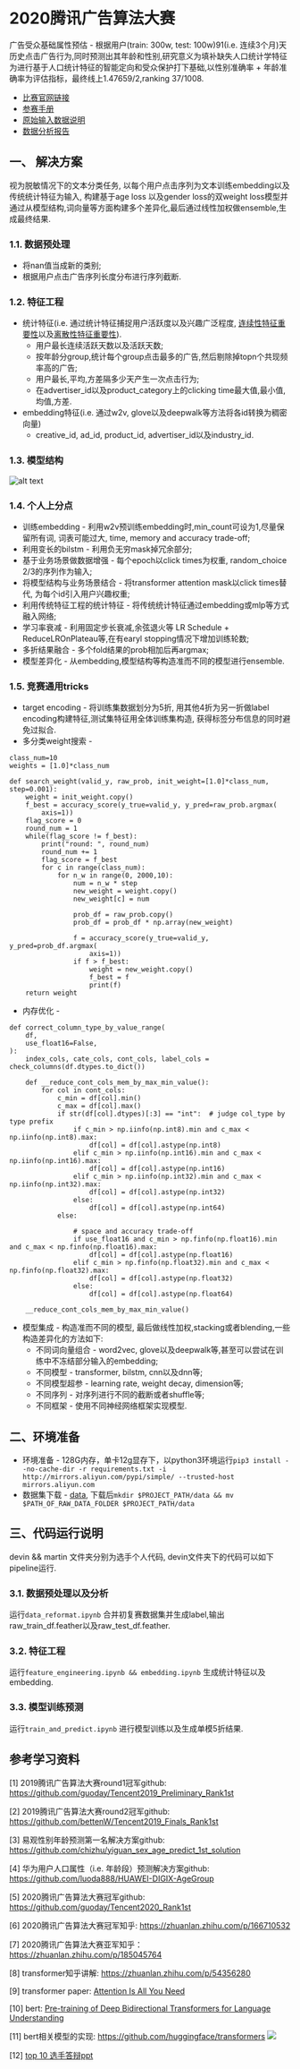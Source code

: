# 2020腾讯广告算法大赛
广告受众基础属性预估 - 根据用户(train: 300w, test: 100w)91(i.e. 连续3个月)天历史点击广告行为,同时预测出其年龄和性别,研究意义为填补缺失人口统计学特征为进行基于人口统计特征的智能定向和受众保护打下基础,以性别准确率 + 年龄准确率为评估指标，最终线上1.47659/2,ranking 37/1008.  

* [比赛官网链接](https://algo.qq.com/index.html?lang=en)
* [参赛手册](./docs/2020腾讯广告算法大赛参赛手册.pdf)
* [原始输入数据说明](./docs/2020腾讯广告算法大赛数据说明.xlsx)
* [数据分析报告](./docs/数据分析报告.docx)

## 一、 解决方案
视为脱敏情况下的文本分类任务, 以每个用户点击序列为文本训练embedding以及传统统计特征为输入, 构建基于age loss 以及gender loss的双weight loss模型并通过从模型结构,词向量等方面构建多个差异化,最后通过线性加权做ensemble,生成最终结果.
### 1.1. 数据预处理
* 将nan值当成新的类别;
* 根据用户点击广告序列长度分布进行序列截断.
### 1.2. 特征工程
* 统计特征(i.e. 通过统计特征捕捉用户活跃度以及兴趣广泛程度, [连续性特征重要性](./figs/连续性特征权重.jpg)以及[离散性特征重要性](./figs/离散性特征权重.jpg)).
    * 用户最长连续活跃天数以及活跃天数;
    * 按年龄分group,统计每个group点击最多的广告,然后剔除掉topn个共现频率高的广告;
    * 用户最长,平均,方差隔多少天产生一次点击行为;
    * 在advertiser_id以及product_category上的clicking time最大值,最小值, 均值,方差.
* embedding特征(i.e. 通过w2v, glove以及deepwalk等方法将各id转换为稠密向量)
    * creative_id, ad_id, product_id, advertiser_id以及industry_id.
### 1.3. 模型结构
![alt text](./figs/模型结构.png)
### 1.4. 个人上分点
* 训练embedding - 利用w2v预训练embedding时,min_count可设为1,尽量保留所有词, 词表可能过大, time, memory and accuracy trade-off;
* 利用变长的bilstm - 利用负无穷mask掉冗余部分;
* 基于业务场景做数据增强 - 每个epoch以click times为权重, random_choice 2/3的序列作为输入;
* 将模型结构与业务场景结合 - 将transformer attention mask以click times替代, 为每个id引入用户兴趣权重;
* 利用传统特征工程的统计特征 - 将传统统计特征通过embedding或mlp等方式融入网络;
* 学习率衰减 - 利用固定步长衰减,余弦退火等 LR Schedule + ReduceLROnPlateau等,在有earyl stopping情况下增加训练轮数;
* 多折结果融合 - 多个fold结果的prob相加后再argmax;
* 模型差异化 - 从embedding,模型结构等构造准而不同的模型进行ensemble.
### 1.5. 竞赛通用tricks
* target encoding  - 将训练集数据划分为5折, 用其他4折为另一折做label encoding构建特征,测试集特征用全体训练集构造, 获得标签分布信息的同时避免过拟合.
* 多分类weight搜索 - 
```
class_num=10
weights = [1.0]*class_num

def search_weight(valid_y, raw_prob, init_weight=[1.0]*class_num, step=0.001):
    weight = init_weight.copy()
    f_best = accuracy_score(y_true=valid_y, y_pred=raw_prob.argmax(
        axis=1))
    flag_score = 0
    round_num = 1
    while(flag_score != f_best):
        print("round: ", round_num)
        round_num += 1
        flag_score = f_best
        for c in range(class_num):
            for n_w in range(0, 2000,10):
                num = n_w * step
                new_weight = weight.copy()
                new_weight[c] = num

                prob_df = raw_prob.copy()
                prob_df = prob_df * np.array(new_weight)

                f = accuracy_score(y_true=valid_y, y_pred=prob_df.argmax(
                    axis=1))
                if f > f_best:
                    weight = new_weight.copy()
                    f_best = f
                    print(f)
    return weight
```
* 内存优化 - 
```
def correct_column_type_by_value_range(
    df, 
    use_float16=False,
):
    index_cols, cate_cols, cont_cols, label_cols = check_columns(df.dtypes.to_dict())

    def __reduce_cont_cols_mem_by_max_min_value():
        for col in cont_cols:
            c_min = df[col].min()
            c_max = df[col].max()
            if str(df[col].dtypes)[:3] == "int":  # judge col_type by type prefix
                if c_min > np.iinfo(np.int8).min and c_max < np.iinfo(np.int8).max:
                    df[col] = df[col].astype(np.int8)
                elif c_min > np.iinfo(np.int16).min and c_max < np.iinfo(np.int16).max:
                    df[col] = df[col].astype(np.int16)
                elif c_min > np.iinfo(np.int32).min and c_max < np.iinfo(np.int32).max:
                    df[col] = df[col].astype(np.int32)
                else:
                    df[col] = df[col].astype(np.int64)
            else:

                # space and accuracy trade-off
                if use_float16 and c_min > np.finfo(np.float16).min and c_max < np.finfo(np.float16).max:
                    df[col] = df[col].astype(np.float16)
                elif c_min > np.finfo(np.float32).min and c_max < np.finfo(np.float32).max:
                    df[col] = df[col].astype(np.float32)
                else:
                    df[col] = df[col].astype(np.float64)

    __reduce_cont_cols_mem_by_max_min_value()
```
* 模型集成 - 构造准而不同的模型, 最后做线性加权,stacking或者blending,一些构造差异化的方法如下:
    * 不同词向量组合 - word2vec, glove以及deepwalk等,甚至可以尝试在训练中不冻结部分输入的embedding;
    * 不同模型 - transformer, bilstm, cnn以及dnn等;
    * 不同模型超参 - learning rate, weight decay, dimension等;
    * 不同序列 - 对序列进行不同的截断或者shuffle等;
    * 不同框架 - 使用不同神经网络框架实现模型.
## 二、环境准备

* 环境准备 - 128G内存，单卡12g显存下，以python3环境运行`pip3 install --no-cache-dir -r requirements.txt -i http://mirrors.aliyun.com/pypi/simple/ --trusted-host mirrors.aliyun.com`
* 数据集下载 - [data](https://drive.google.com/file/d/15onAobxlim_uRUNWSMQuK6VxDsmGTtp4/view), 下载后`mkdir $PROJECT_PATH/data && mv $PATH_OF_RAW_DATA_FOLDER $PROJECT_PATH/data`
## 三、代码运行说明

devin && martin 文件夹分别为选手个人代码, devin文件夹下的代码可以如下pipeline运行.

### 3.1. 数据预处理以及分析 
运行`data_reformat.ipynb`
合并初复赛数据集并生成label,输出raw_train_df.feather以及raw_test_df.feather.

### 3.2. 特征工程
运行`feature_engineering.ipynb && embedding.ipynb`
生成统计特征以及embedding.

### 3.3. 模型训练预测
运行`train_and_predict.ipynb`
进行模型训练以及生成单模5折结果.


## 参考学习资料
[1] 2019腾讯广告算法大赛round1冠军github: <https://github.com/guoday/Tencent2019_Preliminary_Rank1st>

[2] 2019腾讯广告算法大赛round2冠军github: <https://github.com/bettenW/Tencent2019_Finals_Rank1st>

[3] 易观性别年龄预测第一名解决方案github: <https://github.com/chizhu/yiguan_sex_age_predict_1st_solution>

[4] 华为用户人口属性（i.e. 年龄段）预测解决方案github:
<https://github.com/luoda888/HUAWEI-DIGIX-AgeGroup>

[5] 2020腾讯广告算法大赛冠军github: <https://github.com/guoday/Tencent2020_Rank1st>

[6] 2020腾讯广告算法大赛冠军知乎: <https://zhuanlan.zhihu.com/p/166710532>

[7] 2020腾讯广告算法大赛亚军知乎：https://zhuanlan.zhihu.com/p/185045764

[8] transformer知乎讲解: <https://zhuanlan.zhihu.com/p/54356280>

[9] transformer paper: [Attention Is All You Need](https://arxiv.org/abs/1706.03762)

[10] bert: [Pre-training of Deep Bidirectional Transformers for Language Understanding](https://arxiv.org/abs/1810.04805)   

[11] bert相关模型的实现: <https://github.com/huggingface/transformers> ![](https://img.shields.io/github/stars/huggingface/transformers.svg)

[12] [top 10 选手答辩ppt](./docs/十强选手答辩ppt.zip)
